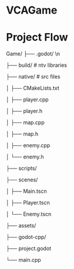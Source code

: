 # VCAGame

# Project Flow

Game/
├── .godot/ \n

├── build/   # ntv libraries

├── native/  # src files

│   ├── CMakeLists.txt

│   ├── player.cpp

│   ├── player.h

│   ├── map.cpp

│   ├── map.h

│   ├── enemy.cpp

│   └── enemy.h

├── scripts/

├── scenes/

│   ├── Main.tscn

│   ├── Player.tscn

│   └── Enemy.tscn

├── assets/  

├── godot-cpp/    

├── project.godot     

└── main.cpp              

